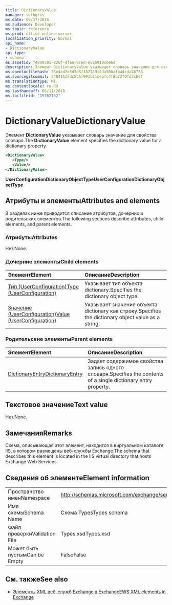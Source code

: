 ```yaml
---
title: DictionaryValue
manager: sethgros
ms.date: 09/17/2015
ms.audience: Developer
ms.topic: reference
ms.prod: office-online-server
localization_priority: Normal
api_name:
- DictionaryValue
api_type:
- schema
ms.assetid: f4089381-826f-4f6a-8c6d-e51b910cbe6d
description: Элемент DictionaryValue указывает словарь значение для свойства словаря.
ms.openlocfilehash: 78e4cd7e5d3d8f18276912da56bafb44cda76753
ms.sourcegitcommit: 34041125dc8c5f993b21cebfc4f8b72f0fd2cb6f
ms.translationtype: MT
ms.contentlocale: ru-RU
ms.lasthandoff: 06/11/2018
ms.locfileid: "19762102"
---
```

# <a name="dictionaryvalue"></a><span data-ttu-id="ec70a-103">DictionaryValue</span><span class="sxs-lookup"><span data-stu-id="ec70a-103">DictionaryValue</span></span>

<span data-ttu-id="ec70a-104">Элемент **DictionaryValue** указывает словарь значение для свойства словаря.</span><span class="sxs-lookup"><span data-stu-id="ec70a-104">The **DictionaryValue** element specifies the dictionary value for a dictionary property.</span></span> 
  
```xml
<DictionaryValue>
   <Type/>
   <Value/>
</DictionaryValue>
```

 <span data-ttu-id="ec70a-105">**UserConfigurationDictionaryObjectType**</span><span class="sxs-lookup"><span data-stu-id="ec70a-105">**UserConfigurationDictionaryObjectType**</span></span>
## <a name="attributes-and-elements"></a><span data-ttu-id="ec70a-106">Атрибуты и элементы</span><span class="sxs-lookup"><span data-stu-id="ec70a-106">Attributes and elements</span></span>

<span data-ttu-id="ec70a-107">В разделах ниже приводится описание атрибутов, дочерних и родительских элементов.</span><span class="sxs-lookup"><span data-stu-id="ec70a-107">The following sections describe attributes, child elements, and parent elements.</span></span>
  
### <a name="attributes"></a><span data-ttu-id="ec70a-108">Атрибуты</span><span class="sxs-lookup"><span data-stu-id="ec70a-108">Attributes</span></span>

<span data-ttu-id="ec70a-109">Нет.</span><span class="sxs-lookup"><span data-stu-id="ec70a-109">None.</span></span>
  
### <a name="child-elements"></a><span data-ttu-id="ec70a-110">Дочерние элементы</span><span class="sxs-lookup"><span data-stu-id="ec70a-110">Child elements</span></span>

|<span data-ttu-id="ec70a-111">**Элемент**</span><span class="sxs-lookup"><span data-stu-id="ec70a-111">**Element**</span></span>|<span data-ttu-id="ec70a-112">**Описание**</span><span class="sxs-lookup"><span data-stu-id="ec70a-112">**Description**</span></span>|
|:-----|:-----|
|[<span data-ttu-id="ec70a-113">Тип (UserConfiguration)</span><span class="sxs-lookup"><span data-stu-id="ec70a-113">Type (UserConfiguration)</span></span>](type-userconfiguration.md) <br/> |<span data-ttu-id="ec70a-114">Указывает тип объекта dictionary.</span><span class="sxs-lookup"><span data-stu-id="ec70a-114">Specifies the dictionary object type.</span></span>  <br/> |
|[<span data-ttu-id="ec70a-115">Значение (UserConfiguration)</span><span class="sxs-lookup"><span data-stu-id="ec70a-115">Value (UserConfiguration)</span></span>](value-userconfiguration.md) <br/> |<span data-ttu-id="ec70a-116">Указывает значение объекта dictionary как строку.</span><span class="sxs-lookup"><span data-stu-id="ec70a-116">Specifies the dictionary object value as a string.</span></span>  <br/> |
   
### <a name="parent-elements"></a><span data-ttu-id="ec70a-117">Родительские элементы</span><span class="sxs-lookup"><span data-stu-id="ec70a-117">Parent elements</span></span>

|<span data-ttu-id="ec70a-118">**Элемент**</span><span class="sxs-lookup"><span data-stu-id="ec70a-118">**Element**</span></span>|<span data-ttu-id="ec70a-119">**Описание**</span><span class="sxs-lookup"><span data-stu-id="ec70a-119">**Description**</span></span>|
|:-----|:-----|
|[<span data-ttu-id="ec70a-120">DictionaryEntry</span><span class="sxs-lookup"><span data-stu-id="ec70a-120">DictionaryEntry</span></span>](dictionaryentry.md) <br/> |<span data-ttu-id="ec70a-121">Задает содержимое свойства запись одного словаря.</span><span class="sxs-lookup"><span data-stu-id="ec70a-121">Specifies the contents of a single dictionary entry property.</span></span>  <br/> |
   
## <a name="text-value"></a><span data-ttu-id="ec70a-122">Текстовое значение</span><span class="sxs-lookup"><span data-stu-id="ec70a-122">Text value</span></span>

<span data-ttu-id="ec70a-123">Нет.</span><span class="sxs-lookup"><span data-stu-id="ec70a-123">None.</span></span>
  
## <a name="remarks"></a><span data-ttu-id="ec70a-124">Замечания</span><span class="sxs-lookup"><span data-stu-id="ec70a-124">Remarks</span></span>

<span data-ttu-id="ec70a-125">Схема, описывающая этот элемент, находится в виртуальном каталоге IIS, в котором размещены веб-службы Exchange.</span><span class="sxs-lookup"><span data-stu-id="ec70a-125">The schema that describes this element is located in the IIS virtual directory that hosts Exchange Web Services.</span></span>
  
## <a name="element-information"></a><span data-ttu-id="ec70a-126">Сведения об элементе</span><span class="sxs-lookup"><span data-stu-id="ec70a-126">Element information</span></span>

|||
|:-----|:-----|
|<span data-ttu-id="ec70a-127">Пространство имен</span><span class="sxs-lookup"><span data-stu-id="ec70a-127">Namespace</span></span>  <br/> |http://schemas.microsoft.com/exchange/services/2006/types  <br/> |
|<span data-ttu-id="ec70a-128">Имя схемы</span><span class="sxs-lookup"><span data-stu-id="ec70a-128">Schema Name</span></span>  <br/> |<span data-ttu-id="ec70a-129">Схема Types</span><span class="sxs-lookup"><span data-stu-id="ec70a-129">Types schema</span></span>  <br/> |
|<span data-ttu-id="ec70a-130">Файл проверки</span><span class="sxs-lookup"><span data-stu-id="ec70a-130">Validation File</span></span>  <br/> |<span data-ttu-id="ec70a-131">Types.xsd</span><span class="sxs-lookup"><span data-stu-id="ec70a-131">Types.xsd</span></span>  <br/> |
|<span data-ttu-id="ec70a-132">Может быть пустым</span><span class="sxs-lookup"><span data-stu-id="ec70a-132">Can be Empty</span></span>  <br/> |<span data-ttu-id="ec70a-133">False</span><span class="sxs-lookup"><span data-stu-id="ec70a-133">False</span></span>  <br/> |
   
## <a name="see-also"></a><span data-ttu-id="ec70a-134">См. также</span><span class="sxs-lookup"><span data-stu-id="ec70a-134">See also</span></span>

- [<span data-ttu-id="ec70a-135">Элементы XML веб-служб Exchange в Exchange</span><span class="sxs-lookup"><span data-stu-id="ec70a-135">EWS XML elements in Exchange</span></span>](ews-xml-elements-in-exchange.md)


